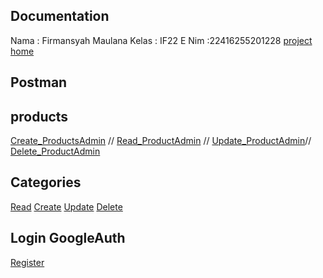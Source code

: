 ## Documentation 
Nama : Firmansyah Maulana
Kelas : IF22 E 
Nim :22416255201228 
[project](https://www.project-web.my.id/api)
[home](https://www.project-web.my.id/home)

## Postman

## products 
[Create_ProductsAdmin]({{baseUrl}}/api/products) //
[Read_ProductAdmin]({{baseUrl}}/api/products) //
[Update_ProductAdmin]({{baseUrl}}/api/products/{{id}})//
[Delete_ProductAdmin]({{baseUrl}}/api/products/{{id}})

## Categories
[Read]({{baseUrl}}/api/categories)
[Create]({{baseUrl}}/api/categories)
[Update]({{baseUrl}}/api/categories/{{id}})
[Delete]({{baseUrl}}/api/categories/{{id}})

## Login GoogleAuth 
[Register]({{baseUrl}}/api/oauth/register)



